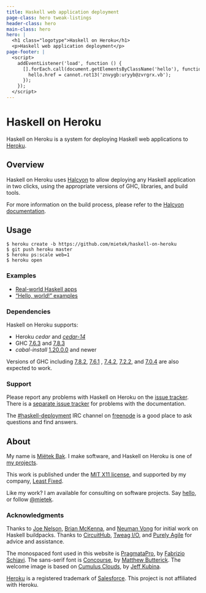 ```yaml
---
title: Haskell web application deployment
page-class: hero tweak-listings
header-class: hero
main-class: hero
hero: |
  <h1 class="logotype">Haskell on Heroku</h1>
  <p>Haskell web application deployment</p>
page-footer: |
  <script>
    addEventListener('load', function () {
      [].forEach.call(document.getElementsByClassName('hello'), function (hello) {
        hello.href = cannot.rot13('znvygb:uryyb@zvrgrx.vb');
      });
    });
  </script>
---
```



Haskell on Heroku
==================

Haskell on Heroku is a system for deploying Haskell web applications to [Heroku](https://heroku.com/).


Overview
--------

Haskell on Heroku uses [Halcyon](https://halcyon.sh/) to allow deploying any Haskell application in two clicks, using the appropriate versions of GHC, libraries, and build tools.

For more information on the build process, please refer to the [Halcyon documentation](https://halcyon.sh/#more).


Usage
-----

```
$ heroku create -b https://github.com/mietek/haskell-on-heroku
$ git push heroku master
$ heroku ps:scale web=1
$ heroku open
```


### Examples

<nav>
<ul class="menu open">
<li><a href="apps/">Real-world Haskell apps</a></li>
<li><a href="examples/">“Hello, world!” examples</a></li>
</ul>
</nav>


### Dependencies

Haskell on Heroku supports:

- Heroku _cedar_ and [_cedar-14_](https://devcenter.heroku.com/articles/cedar)
- GHC [7.6.3](https://haskell.org/ghc/download_ghc_7_6_3) and [7.8.3](https://haskell.org/ghc/download_ghc_7_8_3)
- _cabal-install_ [1.20.0.0](https://haskell.org/cabal/download.html) and newer

Versions of GHC including [7.8.2](https://haskell.org/ghc/download_ghc_7_8_2), [7.6.1](https://haskell.org/ghc/download_ghc_7_6_1) , [7.4.2](https://haskell.org/ghc/download_ghc_7_4_2), [7.2.2](https://haskell.org/ghc/download_ghc_7_2_2), and [7.0.4](https://haskell.org/ghc/download_ghc_7_0_4) are also expected to work.


### Support

Please report any problems with Haskell on Heroku on the [issue tracker](https://github.com/mietek/haskell-on-heroku/issues/).  There is a [separate issue tracker](https://github.com/mietek/haskell-on-heroku-website/issues/) for problems with the documentation.

The <a href="irc://chat.freenode.net/haskell-deployment">#haskell-deployment</a> IRC channel on [freenode](https://freenode.net/) is a good place to ask questions and find answers.


About
-----

<span id="mietek"><a class="hello" href=""></a></span>

My name is [Miëtek Bak](https://mietek.io/).  I make software, and Haskell on Heroku is one of [my projects](https://mietek.io/projects/).

This work is published under the [MIT X11 license](license/), and supported by my company, [Least Fixed](https://leastfixed.com/).

Like my work?  I am available for consulting on software projects.  Say <a class="hello" href="">hello</a>, or follow <a href="https://twitter.com/mietek">@mietek</a>.


### Acknowledgments

Thanks to [Joe Nelson](http://begriffs.com/), [Brian McKenna](http://brianmckenna.org/), and [Neuman Vong](https://github.com/luciferous/) for initial work on Haskell buildpacks.  Thanks to [CircuitHub](https://circuithub.com/), [Tweag I/O](http://tweag.io/), and [Purely Agile](http://purelyagile.com/) for advice and assistance.

The monospaced font used in this website is [PragmataPro](http://fsd.it/fonts/pragmatapro.htm), by [Fabrizio Schiavi](http://fsd.it/).  The sans-serif font is [Concourse](http://practicaltypography.com/concourse.html), by [Matthew Butterick](http://practicaltypography.com/).  The welcome image is based on [Cumulus Clouds](https://flickr.com/photos/kubina/152730867/), by [Jeff Kubina](https://flickr.com/photos/kubina/).

[Heroku](http://heroku.com/) is a registered trademark of [Salesforce](http://salesforce.com/).  This project is not affiliated with Heroku.
